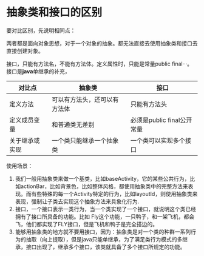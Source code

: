 # 抽象类和接口的区别

要对比区别，先说明相同点：

两者都是面向对象思想，对于一个对象的抽象。都无法直接去使用抽象类和接口去直接创建对象。

接口，只能有方法名，不能有方法体。定义属性时，只能是常量public final···。 接口是**java**单继承的补充，



| 对比点         | 抽象类                       | 接口                       |
| -------------- | ---------------------------- | -------------------------- |
| 定义方法       | 可以有方法头，还可以有方法体 | 只能有方法头               |
| 定义成员变量   | 和普通类无差别               | 必须是public final公开常量 |
| 关于继承或实现 | 一个类只能继承一个抽象类     | 一个类可以实现多个接口     |



使用场景：

1. 我们一般用抽象类来做一个基类，比如baseActivity，它的某些公共行为，比如actionBar，比如背景色，比如整体风格，都使用抽象类中的完整方法来表现。而有些特殊的每一个Activity特定的行为，比如layoutId，则使用抽象类来表现，强制让子类去实现这个抽象方法来具象化行为.
2. 接口，一个接口表示一类行为，当一个类实现了一个接口，就说明这个类已经拥有了接口所具备的功能。比如 Fly这个功能，一只鸭子，和一架飞机，都会飞，他们都实现了FLY接口，但是飞机和鸭子是完全搭边的。
3. 能够用抽象类的地方就不要用接口，因为：抽象类是对一个类的种群一系列行为的抽取（向上提取），但是java只能单继承，为了满足类行为模式的多继承，接口出现了，继承多个接口，该类就具备了多个接口所规定的功能。

